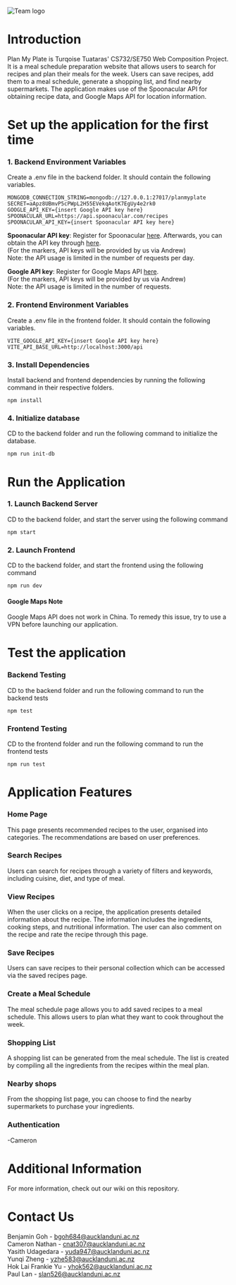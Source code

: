 ![Team logo](https://user-images.githubusercontent.com/53165831/226262458-54f18685-671f-4e17-bc16-372b11524e07.png)


# Introduction

Plan My Plate is Turqoise Tuataras' CS732/SE750 Web Composition Project. 
It is a meal schedule preparation website that allows users to search for recipes and plan their meals for the week. 
Users can save recipes, add them to a meal schedule, generate a shopping list, and find nearby supermarkets.
The application makes use of the Spoonacular API for obtaining recipe data, and Google Maps API for location information.

# Set up the application for the first time

### 1. Backend Environment Variables
Create a .env file in the backend folder. It should contain the following variables.

    MONGODB_CONNECTION_STRING=mongodb://127.0.0.1:27017/planmyplate  
    SECRET=aApz8UBmvP5cPWpL2H55EVekqAotK7EgUy4e2rk0  
    GOOGLE_API_KEY={insert Google API key here}  
    SPOONACULAR_URL=https://api.spoonacular.com/recipes  
    SPOONACULAR_API_KEY={insert Spoonacular API key here}

**Spoonacular API key**: Register for Spoonacular [here](https://spoonacular.com/food-api/console#Dashboard). 
Afterwards, you can obtain the API key through [here](https://spoonacular.com/food-api/console#Profile).
<br> (For the markers, API keys will be provided by us via Andrew)
<br> Note: the API usage is limited in the number of requests per day.


**Google API key**: Register for Google Maps API [here](https://developers.google.com/maps/documentation/javascript/get-api-key).
<br> (For the markers, API keys will be provided by us via Andrew)
<br> Note: the API usage is limited in the number of requests.

### 2. Frontend Environment Variables
Create a .env file in the frontend folder. It should contain the following variables.

    VITE_GOOGLE_API_KEY={insert Google API key here}  
    VITE_API_BASE_URL=http://localhost:3000/api

### 3. Install Dependencies
Install backend and frontend dependencies by running the following command in their respective folders.
```
npm install
```

### 4. Initialize database
CD to the backend folder and run the following command to initialize the database.
```
npm run init-db
```

# Run the Application

### 1. Launch Backend Server  
CD to the backend folder, and start the server using the following command
```
npm start
```
### 2. Launch Frontend
CD to the backend folder, and start the frontend using the following command
```
npm run dev
```
#### Google Maps Note
Google Maps API does not work in China. To remedy this issue, try to use a VPN before launching our application.


# Test the application

### Backend Testing
CD to the backend folder and run the following command to run the backend tests
```
npm test
```
### Frontend Testing
CD to the frontend folder and run the following command to run the frontend tests
```
npm run test
```


# Application Features
### Home Page
This page presents recommended recipes to the user, organised into categories. 
The recommendations are based on user preferences.
### Search Recipes
Users can search for recipes through a variety of filters and keywords, including cuisine, diet, and type of meal.
### View Recipes
When the user clicks on a recipe, the application presents detailed information about the recipe. 
The information includes the ingredients, cooking steps, and nutritional information. 
The user can also comment on the recipe and rate the recipe through this page.
### Save Recipes
Users can save recipes to their personal collection which can be accessed via the saved recipes page. 
### Create a Meal Schedule
The meal schedule page allows you to add saved recipes to a meal schedule. 
This allows users to plan what they want to cook throughout the week.
### Shopping List
A shopping list can be generated from the meal schedule. 
The list is created by compiling all the ingredients from the recipes within the meal plan.
### Nearby shops
From the shopping list page, you can choose to find the nearby supermarkets to purchase your ingredients.


### Authentication
-Cameron


# Additional Information
For more information, check out our wiki on this repository.

# Contact Us
Benjamin Goh        - bgoh684@aucklanduni.ac.nz  
Cameron Nathan      - cnat307@aucklanduni.ac.nz  
Yasith Udagedara    - yuda947@aucklanduni.ac.nz  
Yunqi Zheng         - yzhe583@aucklanduni.ac.nz  
Hok Lai Frankie Yu  - yhok562@aucklanduni.ac.nz  
Paul Lan            - slan526@aucklanduni.ac.nz